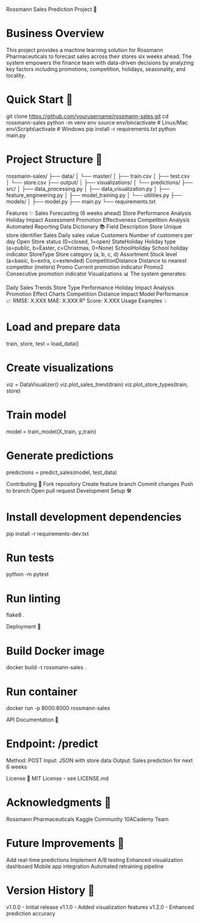 Rossmann Sales Prediction Project 🚀

# Business Overview
This project provides a machine learning solution for Rossmann Pharmaceuticals to forecast sales across their stores six weeks ahead. The system empowers the finance team with data-driven decisions by analyzing key factors including promotions, competition, holidays, seasonality, and locality.

# Quick Start 🎯
git clone https://github.com/yourusername/rossmann-sales.git
cd rossmann-sales
python -m venv env
source env/bin/activate  # Linux/Mac
env\Scripts\activate     # Windows
pip install -r requirements.txt
python main.py

# Project Structure 📁
rossmann-sales/
├── data/
│   └── master/
│       ├── train.csv
│       ├── test.csv
│       └── store.csv
├── output/
│   ├── visualizations/
│   └── predictions/
├── src/
│   ├── data_processing.py
│   ├── data_visualization.py
│   ├── feature_engineering.py
│   ├── model_training.py
│   └── utilities.py
├── models/
│   ├── model.py
├── main.py
└── requirements.txt

Features ✨
Sales Forecasting (6 weeks ahead)
Store Performance Analysis
Holiday Impact Assessment
Promotion Effectiveness
Competition Analysis
Automated Reporting
Data Dictionary 📚
Field	Description
Store	Unique store identifier
Sales	Daily sales value
Customers	Number of customers per day
Open	Store status (0=closed, 1=open)
StateHoliday	Holiday type (a=public, b=Easter, c=Christmas, 0=None)
SchoolHoliday	School holiday indicator
StoreType	Store category (a, b, c, d)
Assortment	Stock level (a=basic, b=extra, c=extended)
CompetitionDistance	Distance to nearest competitor (meters)
Promo	Current promotion indicator
Promo2	Consecutive promotion indicator
Visualizations 📊
The system generates:

Daily Sales Trends
Store Type Performance
Holiday Impact Analysis
Promotion Effect Charts
Competition Distance Impact
Model Performance 📈
RMSE: X.XXX
MAE: X.XXX
R² Score: X.XXX
Usage Examples 💡
# Load and prepare data
train, store, test = load_data()

# Create visualizations
viz = DataVisualizer()
viz.plot_sales_trend(train)
viz.plot_store_types(train, store)

# Train model
model = train_model(X_train, y_train)

# Generate predictions
predictions = predict_sales(model, test_data)

Contributing 🤝
Fork repository
Create feature branch
Commit changes
Push to branch
Open pull request
Development Setup 🛠️
# Install development dependencies
pip install -r requirements-dev.txt

# Run tests
python -m pytest

# Run linting
flake8 .

Deployment 🚀
# Build Docker image
docker build -t rossmann-sales .

# Run container
docker run -p 8000:8000 rossmann-sales

API Documentation 📝
# Endpoint: /predict
Method: POST
Input: JSON with store data
Output: Sales prediction for next 6 weeks

License 📄
MIT License - see LICENSE.md


# Acknowledgments 🙏

Rossmann Pharmaceuticals
Kaggle Community
10ACademy Team

# Future Improvements 🔮

Add real-time predictions
Implement A/B testing
Enhanced visualization dashboard
Mobile app integration
Automated retraining pipeline

# Version History 📌
v1.0.0 - Initial release
v1.1.0 - Added visualization features
v1.2.0 - Enhanced prediction accuracy
